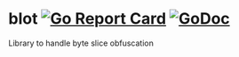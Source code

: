 # blot [![Go Report Card](https://goreportcard.com/badge/github.com/Grant-Eckstein/blot)](https://goreportcard.com/report/github.com/Grant-Eckstein/blot) [![GoDoc](https://godoc.org/github.com/Grant-Eckstein/blot?status.svg)](https://godoc.org/github.com/Grant-Eckstein/blot)
Library to handle byte slice obfuscation
